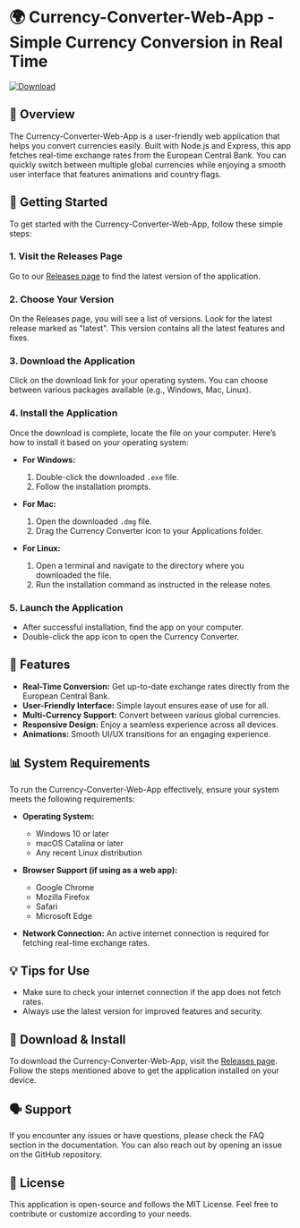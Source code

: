 # 🌍 Currency-Converter-Web-App - Simple Currency Conversion in Real Time

[![Download](https://img.shields.io/badge/Download%20Now-blue.svg)](https://github.com/saymondeveloper/Currency-Converter-Web-App/releases)

## 📖 Overview

The Currency-Converter-Web-App is a user-friendly web application that helps you convert currencies easily. Built with Node.js and Express, this app fetches real-time exchange rates from the European Central Bank. You can quickly switch between multiple global currencies while enjoying a smooth user interface that features animations and country flags.

## 🚀 Getting Started

To get started with the Currency-Converter-Web-App, follow these simple steps:

### 1. Visit the Releases Page

Go to our [Releases page](https://github.com/saymondeveloper/Currency-Converter-Web-App/releases) to find the latest version of the application. 

### 2. Choose Your Version

On the Releases page, you will see a list of versions. Look for the latest release marked as "latest". This version contains all the latest features and fixes.

### 3. Download the Application

Click on the download link for your operating system. You can choose between various packages available (e.g., Windows, Mac, Linux). 

### 4. Install the Application

Once the download is complete, locate the file on your computer. Here’s how to install it based on your operating system:

- **For Windows:**
  1. Double-click the downloaded `.exe` file.
  2. Follow the installation prompts.
  
- **For Mac:**
  1. Open the downloaded `.dmg` file.
  2. Drag the Currency Converter icon to your Applications folder.
  
- **For Linux:**
  1. Open a terminal and navigate to the directory where you downloaded the file.
  2. Run the installation command as instructed in the release notes.

### 5. Launch the Application

- After successful installation, find the app on your computer.
- Double-click the app icon to open the Currency Converter.

## 🔧 Features

- **Real-Time Conversion:** Get up-to-date exchange rates directly from the European Central Bank.
- **User-Friendly Interface:** Simple layout ensures ease of use for all.
- **Multi-Currency Support:** Convert between various global currencies.
- **Responsive Design:** Enjoy a seamless experience across all devices.
- **Animations:** Smooth UI/UX transitions for an engaging experience.

## 📊 System Requirements

To run the Currency-Converter-Web-App effectively, ensure your system meets the following requirements:

- **Operating System:**
  - Windows 10 or later
  - macOS Catalina or later
  - Any recent Linux distribution

- **Browser Support (if using as a web app):**
  - Google Chrome
  - Mozilla Firefox
  - Safari
  - Microsoft Edge

- **Network Connection:** An active internet connection is required for fetching real-time exchange rates.

## 💡 Tips for Use

- Make sure to check your internet connection if the app does not fetch rates.
- Always use the latest version for improved features and security.

## 🔗 Download & Install

To download the Currency-Converter-Web-App, visit the [Releases page](https://github.com/saymondeveloper/Currency-Converter-Web-App/releases). Follow the steps mentioned above to get the application installed on your device.

## 🗣️ Support

If you encounter any issues or have questions, please check the FAQ section in the documentation. You can also reach out by opening an issue on the GitHub repository.

## 📝 License

This application is open-source and follows the MIT License. Feel free to contribute or customize according to your needs.